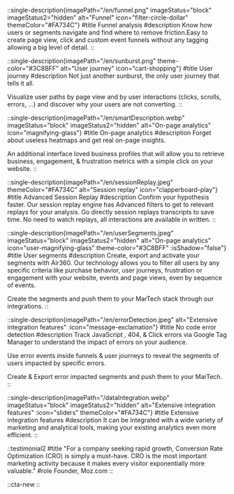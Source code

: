 ::single-description{imagePath="/en/funnel.png" imageStatus="block" imageStatus2="hidden" alt="Funnel" icon="filter-circle-dollar" themeColor="#FA734C"}
#title
Funnel analysis
#description
Know how users or segments navigate and find where to remove friction.Easy to create page view, click and custom event funnels without any 
tagging allowing a big level of detail.
::

::single-description{imagePath="/en/sunburst.png" theme-color="#3C8BFF" alt="User journey" icon="cart-shopping"}
#title
User journey
#description
Not just another sunburst, the only user journey that tells it all.

Visualize user paths by page view and by user interactions (clicks, scrolls, errors, ...) and discover why your users are not converting.
::

::single-description{imagePath="/en/smartDescription.webp" imageStatus="block" imageStatus2="hidden" alt="On-page analytics" icon="magnifying-glass"}
#title
On-page analytics
#description
Forget about useless heatmaps and get real on-page insights.

An additional interface loved business profiles  that will allow you to retrieve business, engagement, & frustration metrics with a simple click on your website.
::

::single-description{imagePath="/en/sessionReplay.jpeg" themeColor="#FA734C" alt="Session replay" icon="clapperboard-play"}
#title
Advanced Session Replay
#description
Confirm your hypothesis faster. Our session replay engine  has Advanced filters to get to relevant replays for your analysis.  Go directly session replays transcripts to save time. No need to watch replays, all interactions are available in written.
::

::single-description{imagePath="/en/userSegments.jpeg" imageStatus="block" imageStatus2="hidden" alt="On-page analytics" icon="user-magnifying-glass" theme-color="#3C8BFF" :isShadow="false"}
#title
User segments
#description
Create, export and activate your segments with Air360. Our technology allows you to filter all 
users by any specific criteria like purchase behavior, user journeys, frustration or engagement with your 
website, events and page views, even by sequence of events.

Create the segments and push them to your MarTech stack through our integrations.
::

::single-description{imagePath="/en/errorDetection.jpeg" alt="Extensive integration features" :icon="message-exclamation"}
#title
No code error detection
#description
Track JavaScript , 404, & Click errors via Google Tag Manager to understand the impact of errors on your audience.

Use error events inside funnels & user journeys to reveal the segments of users impacted by specific errors.

Create & Export error impacted segments and push them to your MarTech.
::

::single-description{imagePath="/dataIntegration.webp" imageStatus="block" imageStatus2="hidden" alt="Extensive integration features" :icon="sliders" themeColor="#FA734C"}
#title
Extensive integration features
#description
It can be integrated with a wide variety of marketing and analytical tools, making your existing analytics even more efficient.
::

::testimonial2
#title
"For a company seeking rapid growth, Conversion Rate Optimization (CRO) is simply a must-have. CRO is the most important marketing activity because it makes every visitor exponentially more valuable."
#role
Founder, Moz.com
::

::cta-new
::